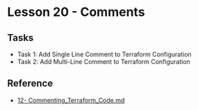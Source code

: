 # Lesson 20 - Comments

## Tasks

- Task 1: Add Single Line Comment to Terraform Configuration
- Task 2: Add Multi-Line Comment to Terraform Configuration

## Reference

- [12- Commenting_Terraform_Code.md](https://github.com/btkrausen/hashicorp/blob/master/terraform/Hands-On%20Labs/Section%2004%20-%20Understand%20Terraform%20Basics/12%20-%20Commenting_Terraform_Code.md)
